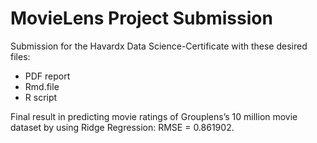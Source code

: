 # MovieLens Project Submission

Submission for the Havardx Data Science-Certificate with these desired files:

* PDF report
* Rmd.file
* R script

Final result in predicting movie ratings of Grouplens’s 10 million movie dataset by using Ridge Regression: 
RMSE = 0.861902.

